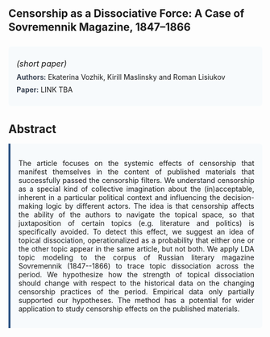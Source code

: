 
<style>    
    h2 {
        margin-top: 0;
        margin-bottom: 1.5rem;
        line-height: 1.3;
    }
    
    h3 {
        margin-top: 2rem;
        margin-bottom: 1rem;
        font-size: 1.4rem;
        font-weight:bold;
    }
    
    .metadata {
        background-color: #f7fafc;
        padding: 1rem;
        border-radius: 6px;
        margin-bottom: 2rem;
    }
    
    .metadata p {
        margin: 0.5rem 0;
    }
    
    .abstract {
        text-align: justify;
        padding: 1rem;
        background-color: #f7fafc;
        border-left: 4px solid #2c5282;
        border-radius: 0 6px 6px 0;
    }
    
    strong {
        color: #2d3748;
        font-weight: 600;
    }
</style>
<main role="main">
<h2>Censorship as a Dissociative Force: A Case of Sovremennik Magazine, 1847–1866</h2>

<section class="metadata">
<p style='font-size:1rem'><i>(short paper)</i></p>
<p><strong>Authors:</strong> Ekaterina Vozhik, Kirill Maslinsky and Roman Lisiukov</p>
<p><strong>Paper:</strong> LINK TBA</p>
</section>

<section>
<h3>Abstract</h3>
<div class="abstract">
<p>The article focuses on the systemic effects of censorship that manifest themselves in the content of published materials that successfully passed the censorship filters. We understand censorship as a special kind of collective imagination about the (in)acceptable, inherent in a particular political context and influencing the decision-making logic by different actors. The idea is that censorship affects the ability of the authors to navigate the topical space, so that juxtaposition of certain topics (e.g. literature and politics) is specifically avoided. To detect this effect, we suggest an idea of topical dissociation, operationalized as a probability that either one or the other topic appear in the same article, but  not both. We apply LDA topic modeling to the corpus of Russian literary magazine Sovremennik (1847--1866) to trace topic dissociation across the period. We hypothesize how the strength of topical dissociation should change with respect to the historical data on the changing censorship practices of the period. Empirical data only partially supported our hypotheses. The method has a potential for wider application to study censorship effects on the published materials.</p>
</div>
</section>
</main>